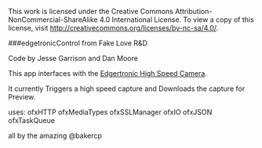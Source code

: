 This work is licensed under the Creative Commons Attribution-NonCommercial-ShareAlike 4.0 International License. To view a copy of this license, visit http://creativecommons.org/licenses/by-nc-sa/4.0/.

###edgetronicControl from  Fake Love R&D

Code by Jesse Garrison and Dan Moore

This app interfaces with the [Edgertronic High Speed Camera](http://edgertronic.com/).

It currently Triggers a high speed capture and Downloads the capture for Preview.

uses:
   ofxHTTP
   ofxMediaTypes
   ofxSSLManager
   ofxIO
   ofxJSON
   ofxTaskQueue

all by the amazing @bakercp
